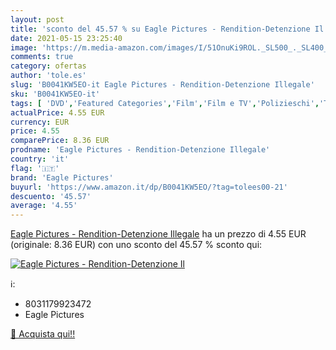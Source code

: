 ```yaml
---
layout: post
title: 'sconto del 45.57 % su Eagle Pictures - Rendition-Detenzione Il  '
date: 2021-05-15 23:25:40
image: 'https://m.media-amazon.com/images/I/51OnuKi9ROL._SL500_._SL400_.jpg'
comments: true
category: ofertas
author: 'tole.es'
slug: 'B0041KW5EO-it Eagle Pictures - Rendition-Detenzione Illegale'
sku: 'B0041KW5EO-it'
tags: [ 'DVD','Featured Categories','Film','Film e TV','Polizieschi','Thriller','eagle pictures', ]
actualPrice: 4.55 EUR
currency: EUR
price: 4.55
comparePrice: 8.36 EUR
prodname: 'Eagle Pictures - Rendition-Detenzione Illegale'
country: 'it'
flag: '🇮🇹'
brand: 'Eagle Pictures'
buyurl: 'https://www.amazon.it/dp/B0041KW5EO/?tag=tolees00-21'
descuento: '45.57'
average: '4.55'
---
```


[Eagle Pictures - Rendition-Detenzione Illegale](https://www.amazon.it/dp/B0041KW5EO/?tag=tolees00-21) ha un prezzo di 4.55 EUR (originale: 8.36 EUR) con uno sconto del 45.57 % sconto qui:

[![Eagle Pictures - Rendition-Detenzione Il](https://m.media-amazon.com/images/I/51OnuKi9ROL._SL500_._SL400_.jpg)](https://www.amazon.it/dp/B0041KW5EO/?tag=tolees00-21)

ℹ️:

- 8031179923472
- Eagle Pictures

[🛒 Acquista qui!!](https://www.amazon.it/dp/B0041KW5EO/?tag=tolees00-21)

